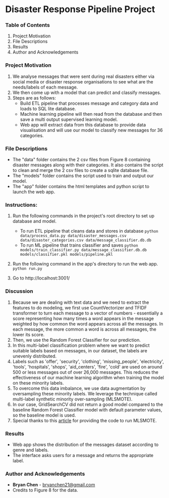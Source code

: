 # Disaster Response Pipeline Project

### Table of Contents
1. Project Motivation
2. File Descriptions
3. Results
4. Author and Acknowledgements


### Project Motivation

1. We analyse messages that were sent during real disasters either via social media or disaster response organisations to see what are the needs/labels of each message. 
2. We then come up with a model that can predict and classify messages.
3. Steps are as follows:
    - Build ETL pipeline that processes message and category data and loads to SQL lite database.
    - Machine learning pipeline will then read from the database and then save a multi output supervised learning model.
    - Web app will extract data from this database to provide data visualisation and will use our model to classify new messages for 36 categories.

### File Descriptions

- The "data" folder contains the 2 csv files from Figure 8 containing disaster messages along with their categories. It also contains the script to clean and merge the 2 csv files to create a sqlite database file.  
- The "models" folder contains the script used to train and output our model.
- The "app" folder contains the html templates and python script to launch the web app. 
### Instructions:
1. Run the following commands in the project's root directory to set up database and model.

    - To run ETL pipeline that cleans data and stores in database
        `python data/process_data.py data/disaster_messages.csv data/disaster_categories.csv data/message_classifier.db.db`
    - To run ML pipeline that trains classifier and saves
        `python models/train_classifier.py data/message_classifier.db.db models/classifier.pkl models/pipeline.pkl`

2. Run the following command in the app's directory to run the web app.
    `python run.py`

3. Go to http://localhost:3001/

### Discussion
1. Because we are dealing with text data and we need to extract the features to do modeling, we first use CountVectorizer and TFIDF transformer to turn each message to a vector of numbers - essentially a score representing how many times a word appears in the message weighted by how common the word appears across all the messages. In each message, the more common a word is across all messages, the lower its score. 
2. Then, we use the Random Forest Classifier for our prediction. 
3. In this multi-label classification problem where we want to predict suitable labels based on messages, in our dataset, the labels are unevenly distributed.
4. Labels such as 'offer', 'security', 'clothing', 'missing_people', 'electricity', 'tools', 'hospitals', 'shops', 'aid_centers', 'fire', 'cold' are used on around 500 or less messages out of over 26,000 messages. This reduces the effectiveness of our machine learning algorithm when training the model on these minority labels. 
5. To overcome this data imbalance, we use data augmentation by oversampling these minority labels. We leverage the technique called multi-label synthetic minority over-sampling (MLSMOTE).
6. In our case, GridSearchCV did not return a good model compared to the baseline Random Forest Classifier model with default parameter values, so the baseline model is used.
7. Special thanks to this [article](https://medium.com/thecyphy/handling-data-imbalance-in-multi-label-classification-mlsmote-531155416b87) for providing the code to run MLSMOTE. 

### Results

- Web app shows the distribution of the messages dataset according to genre and labels. 
- The interface asks users for a message and returns the appropriate label.



### Author and Acknowledgements

- **Bryan Chen** - bryanchen21@gmail.com
- Credits to Figure 8 for the data. 



